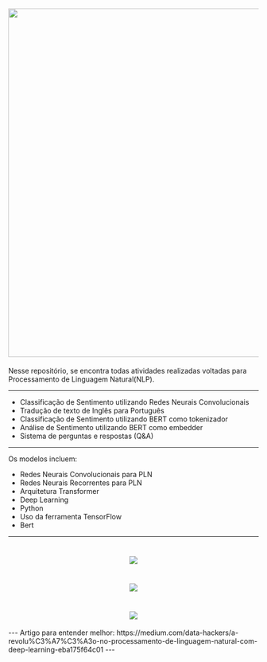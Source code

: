 <h1 align="center">
<img src="https://github.com/keziacamposcs/NLP/blob/main/Apresenta%C3%A7%C3%A3o/apresentacao1.png" width="700"> 
</h1>


Nesse repositório, se encontra todas atividades realizadas voltadas para Processamento de Linguagem Natural(NLP).


---
* Classificação de Sentimento utilizando Redes Neurais Convolucionais
* Tradução de texto de Inglês para Português
* Classificação de Sentimento utilizando BERT como tokenizador
* Análise de Sentimento utilizando BERT como embedder
* Sistema de perguntas e respostas (Q&A)


---
Os modelos incluem:
* Redes Neurais Convolucionais para PLN
* Redes Neurais Recorrentes para PLN
* Arquitetura Transformer
* Deep Learning
* Python
* Uso da ferramenta TensorFlow
* Bert

---
<h1 align="center">
<img src="https://github.com/keziacamposcs/PLN_ProcessamentoDeLingNatural/blob/main/Apresenta%C3%A7%C3%A3o/bert.png"> 
</h1>

<h1 align="center">
<img src="https://github.com/keziacamposcs/NLP/blob/main/Apresenta%C3%A7%C3%A3o/transformer.png"> 
</h1>

<h1 align="center">
<img src="https://github.com/keziacamposcs/NLP/blob/main/Apresenta%C3%A7%C3%A3o/tokeniza%C3%A7%C3%A3o_embedding.png"> 
</h1>
---
Artigo para entender melhor: https://medium.com/data-hackers/a-revolu%C3%A7%C3%A3o-no-processamento-de-linguagem-natural-com-deep-learning-eba175f64c01
---
